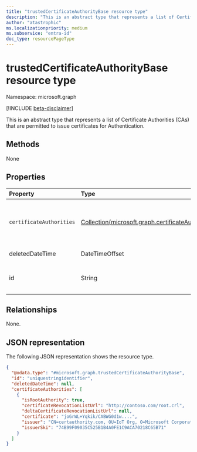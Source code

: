 ```yaml
---
title: "trustedCertificateAuthorityBase resource type"
description: "This is an abstract type that represents a list of Certificate Authorities (CAs) that are permitted to issue certificates for Authentication."
author: "atastrophic"
ms.localizationpriority: medium
ms.subservice: "entra-id"
doc_type: resourcePageType
---
```


# trustedCertificateAuthorityBase resource type

Namespace: microsoft.graph

[!INCLUDE [beta-disclaimer](../../includes/beta-disclaimer.md)]

This is an abstract type that represents a list of Certificate Authorities (CAs) that are permitted to issue certificates for Authentication.

## Methods

None

## Properties

|Property|Type|Description|
|:---|:---|:---|
|`certificateAuthorities`|[Collection(microsoft.graph.certificateAuthority)](../resources/certificateauthority.md) | Multi-value property representing a list of trusted certificate authorities.|
|deletedDateTime|DateTimeOffset|Inherited from [directoryObject](../resources/directoryobject.md).|
|id|String|**TODO: Add Description** Inherited from [directoryObject](../resources/directoryobject.md).|

## Relationships

None.

## JSON representation

The following JSON representation shows the resource type.
<!-- {
  "blockType": "resource",
  "keyProperty": "id",
  "@odata.type": "microsoft.graph.trustedCertificateAuthorityBase",
  "baseType": "microsoft.graph.directoryObject",
  "openType": false
}
-->
``` json
{
  "@odata.type": "#microsoft.graph.trustedCertificateAuthorityBase",
  "id": "uniquestringidentifier",
  "deletedDateTime": null,
  "certificateAuthorities": [
    {
      "isRootAuthority": true,
      "certificateRevocationListUrl": "http://contoso.com/root.crl",
      "deltaCertificateRevocationListUrl": null,
      "certificate": "joGrWL+Yqkik/CABWG0d1w....",
      "issuer": "CN=certauthority.com, OU=IoT Org, O=Microsoft Corporation, L=Redmond, S=WA, C=US",
      "issuerSki": "74B99F09035C525B1B4A0FE1C9ACA70218C65B71"
    }
  ]
}
```
